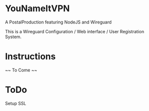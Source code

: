 # YouNameItVPN
A PostalProduction featuring NodeJS and Wireguard


This is a Wireguard Configuration / Web interface / User Registration System.

# Instructions
~~ To Come ~~

# ToDo
Setup SSL
